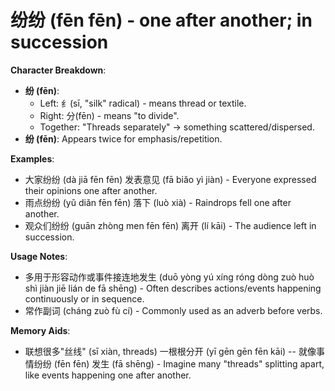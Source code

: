 # **纷纷 (fēn fēn) - one after another; in succession**

**Character Breakdown**:  
- **纷 (fēn)**:
  - Left: 纟(sī, "silk" radical) - means thread or textile.
  - Right: 分(fēn) - means "to divide".
  - Together: "Threads separately" → something scattered/dispersed.  
- **纷 (fēn)**: Appears twice for emphasis/repetition.

**Examples**:  
- 大家纷纷 (dà jiā fēn fēn) 发表意见 (fā biǎo yì jiàn) - Everyone expressed their opinions one after another.  
- 雨点纷纷 (yǔ diǎn fēn fēn) 落下 (luò xià) - Raindrops fell one after another.  
- 观众们纷纷 (guān zhòng men fēn fēn) 离开 (lí kāi) - The audience left in succession.

**Usage Notes**:  
- 多用于形容动作或事件接连地发生 (duō yòng yú xíng róng dòng zuò huò shì jiàn jiē lián de fā shēng) - Often describes actions/events happening continuously or in sequence.  
- 常作副词 (cháng zuò fù cí) - Commonly used as an adverb before verbs.

**Memory Aids**:  
- 联想很多"丝线" (sī xiàn, threads) 一根根分开 (yī gēn gēn fēn kāi) -- 就像事情纷纷 (fēn fēn) 发生 (fā shēng) - Imagine many "threads" splitting apart, like events happening one after another.